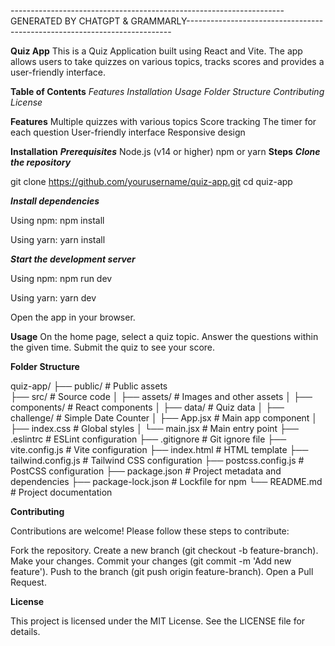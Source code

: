 --------------------------------------------------------------------GENERATED BY CHATGPT & GRAMMARLY--------------------------------------------------------------------------

**Quiz App**
This is a Quiz Application built using React and Vite. The app allows users to take quizzes on various topics, tracks scores and provides a user-friendly interface.

**Table of Contents**
_Features
Installation
Usage
Folder Structure
Contributing
License_

**Features**
Multiple quizzes with various topics
Score tracking
The timer for each question
User-friendly interface
Responsive design

**Installation**
_**Prerequisites**_
Node.js (v14 or higher)
npm or yarn
**Steps**
_**Clone the repository**_

git clone https://github.com/yourusername/quiz-app.git
cd quiz-app

_**Install dependencies**_

Using npm:
npm install

Using yarn:
yarn install

_**Start the development server**_

Using npm:
npm run dev

Using yarn:
yarn dev

Open the app in your browser.

**Usage**
On the home page, select a quiz topic.
Answer the questions within the given time.
Submit the quiz to see your score.

**Folder Structure**

quiz-app/
├── public/             # Public assets   
├── src/                # Source code
│   ├── assets/         # Images and other assets
│   ├── components/     # React components
│   ├── data/           # Quiz data
│   ├── challenge/      # Simple Date Counter
│   ├── App.jsx         # Main app component
│   ├── index.css       # Global styles
│   └── main.jsx        # Main entry point
├── .eslintrc           # ESLint configuration
├── .gitignore          # Git ignore file
├── vite.config.js      # Vite configuration
├── index.html          # HTML template
├── tailwind.config.js  # Tailwind CSS configuration
├── postcss.config.js   # PostCSS configuration
├── package.json        # Project metadata and dependencies
├── package-lock.json   # Lockfile for npm
└── README.md           # Project documentation

**Contributing**

Contributions are welcome! Please follow these steps to contribute:

Fork the repository.
Create a new branch (git checkout -b feature-branch).
Make your changes.
Commit your changes (git commit -m 'Add new feature').
Push to the branch (git push origin feature-branch).
Open a Pull Request.

**License**

This project is licensed under the MIT License. See the LICENSE file for details.
